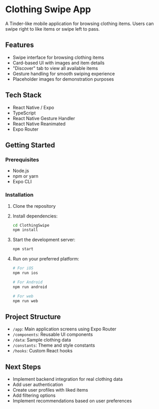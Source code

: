# Clothing Swipe App

A Tinder-like mobile application for browsing clothing items. Users can swipe right to like items or swipe left to pass.

## Features

- Swipe interface for browsing clothing items
- Card-based UI with images and item details
- "Discover" tab to view all available items
- Gesture handling for smooth swiping experience
- Placeholder images for demonstration purposes

## Tech Stack

- React Native / Expo
- TypeScript
- React Native Gesture Handler
- React Native Reanimated
- Expo Router

## Getting Started

### Prerequisites

- Node.js
- npm or yarn
- Expo CLI

### Installation

1. Clone the repository
2. Install dependencies:
   ```bash
   cd ClothingSwipe
   npm install
   ```

3. Start the development server:
   ```bash
   npm start
   ```

4. Run on your preferred platform:
   ```bash
   # For iOS
   npm run ios
   
   # For Android
   npm run android
   
   # For web
   npm run web
   ```

## Project Structure

- `/app`: Main application screens using Expo Router
- `/components`: Reusable UI components
- `/data`: Sample clothing data
- `/constants`: Theme and style constants
- `/hooks`: Custom React hooks

## Next Steps

- Implement backend integration for real clothing data
- Add user authentication
- Create user profiles with liked items
- Add filtering options
- Implement recommendations based on user preferences